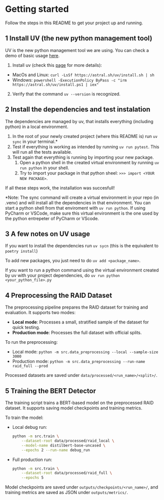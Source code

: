 Getting started
============
Follow the steps in this README to get your project up and running.


1 Install UV (the new python management tool)
--------------------------
UV is the new python management tool we are using. You can check a demo of basic usage [here](https://docs.astral.sh/uv/).

1. Install uv (check this [page](https://docs.astral.sh/uv/getting-started/installation/) for more details):
* MacOs and Linux: `curl -LsSf https://astral.sh/uv/install.sh | sh`
* Windows: `powershell -ExecutionPolicy ByPass -c "irm https://astral.sh/uv/install.ps1 | iex"`
2. Verify that the command `uv --version` is recognized.


2 Install the dependencies and test instalation
---------------- 

The dependencies are managed by uv, that installs everything (including python) in a local environment.

1) In the root of your newly created project (where this README is) run `uv sync` in your terminal.* 
2) Test if everything is working as intended by running `uv run pytest`. This will run all the tests available. 
3) Test again that everything is running by importing your new package.
    1. Open a python shell in the created virtual environment by running `uv run python` in your shell.
    2. Try to import your package in that python sheel: `>>> import <YOUR NEW PACKAGE>`.

If all these steps work, the installation was succesfull! 
    
*Note: The sync command will create a virtual environment in your repo (in .venv) and will install all the dependencies in that environment. You can start a python shell from that enviroment with `uv run python`. If using PyCharm or VSCode, make sure this virtual environment is the one used by the python entrepeter of PyCharm or VScode.

3 A few notes on UV usage
----------------------

If you want to install the dependencies run `uv sycn` (this is the equivalent to `poetry install`)

To add new packages, you just need to do `uv add <package_name>`.

If you want to run a python command using the virtual environment created by uv with your project dependencies, do `uv run python <your_python_file>.py`

4 Preprocessing the RAID Dataset
----------------------

The preprocessing pipeline prepares the RAID dataset for training and evaluation. It supports two modes:

- **Local mode**: Processes a small, stratified sample of the dataset for quick testing.
- **Production mode**: Processes the full dataset with official splits.

To run the preprocessing:

- Local mode: `python -m src.data_preprocessing --local --sample-size 3000`
- Production mode: `python -m src.data_preprocessing --run-name raid_full --prod`

Processed datasets are saved under `data/processed/<run_name>/<split>/`.

5 Training the BERT Detector
----------------------

The training script trains a BERT-based model on the preprocessed RAID dataset. It supports saving model checkpoints and training metrics.

To train the model:

- Local debug run:
  ```bash
  python -m src.train \
      --dataset-root data/processed/raid_local \
      --model-name distilbert-base-uncased \
      --epochs 2 --run-name debug_run
  ```

- Full production run:
  ```bash
  python -m src.train \
      --dataset-root data/processed/raid_full \
      --epochs 5
  ```

Model checkpoints are saved under `outputs/checkpoints/<run_name>/`, and training metrics are saved as JSON under `outputs/metrics/`.




